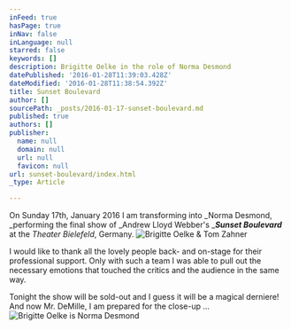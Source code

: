 ```yaml
---
inFeed: true
hasPage: true
inNav: false
inLanguage: null
starred: false
keywords: []
description: Brigitte Oelke in the role of Norma Desmond
datePublished: '2016-01-28T11:39:03.428Z'
dateModified: '2016-01-28T11:38:54.392Z'
title: Sunset Boulevard
author: []
sourcePath: _posts/2016-01-17-sunset-boulevard.md
published: true
authors: []
publisher:
  name: null
  domain: null
  url: null
  favicon: null
url: sunset-boulevard/index.html
_type: Article

---
```

On Sunday 17th, January 2016 I am transforming into _Norma Desmond, _performing the final show of _Andrew Lloyd Webber's __**Sunset Boulevard**_ at the _Theater Bielefeld_, Germany. ![Brigitte Oelke & Tom Zahner](https://imgflo.herokuapp.com/graph/vahj1ThiexotieMo/444000b35feadf6674cc8fe116a8bfc9/croprotate.jpg?cropheight=800&cropwidth=805&degrees=0&input=https%3A%2F%2Fs3-us-west-2.amazonaws.com%2Fthe-grid-img%2Fp%2Fde21e28980f1fb08d6a6009e7f7d8611bf08487a.jpg&x=0&y=0)

I would like to thank all the lovely people back- and on-stage for their professional support. Only with such a team I was able to pull out the necessary emotions that touched the critics and the audience in the same way.

Tonight the show will be sold-out and I guess it will be a magical derniere! And now Mr. DeMille, I am prepared for the close-up ...
![Brigitte Oelke is Norma Desmond](https://s3-us-west-2.amazonaws.com/the-grid-img/p/e70c91cba384bcd407693556b4683fd049d02723.jpg)